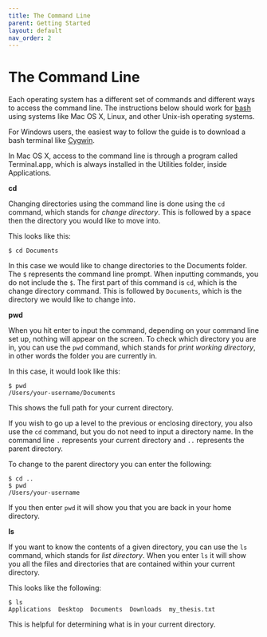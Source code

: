 ```yaml
---
title: The Command Line
parent: Getting Started
layout: default
nav_order: 2
---
```


# The Command Line

Each operating system has a different set of commands and different ways
to access the command line. The instructions below should work for
[bash](https://www.gnu.org/software/bash/) using systems like Mac OS X,
Linux, and other Unix-ish operating systems.

For Windows users, the easiest way to follow the guide is to download a
bash terminal like [Cygwin](https://cygwin.com/).

In Mac OS X, access to the command line is through a program called
Terminal.app, which is always installed in the Utilities folder, inside
Applications.

**cd**

Changing directories using the command line is done using the `cd`
command, which stands for *change directory*. This is followed by a
space then the directory you would like to move into.

This looks like this:

``` console
$ cd Documents
```

In this case we would like to change directories to the Documents
folder. The `$` represents the command line prompt. When inputting
commands, you do not include the `$`. The first part of this command is
`cd`, which is the change directory command. This is followed by
`Documents`, which is the directory we would like to change into.

**pwd**

When you hit enter to input the command, depending on your command line
set up, nothing will appear on the screen. To check which directory you
are in, you can use the `pwd` command, which stands for *print working
directory*, in other words the folder you are currently in.

In this case, it would look like this:

``` console
$ pwd
/Users/your-username/Documents
```

This shows the full path for your current directory.

If you wish to go up a level to the previous or enclosing directory, you
also use the `cd` command, but you do not need to input a directory
name. In the command line `.` represents your current directory and `..`
represents the parent directory.

To change to the parent directory you can enter the following:

``` console
$ cd ..
$ pwd
/Users/your-username
```

If you then enter `pwd` it will show you that you are back in your home
directory.

**ls**

If you want to know the contents of a given directory, you can use the
`ls` command, which stands for *list directory*. When you enter `ls` it
will show you all the files and directories that are contained within
your current directory.

This looks like the following:

``` console
$ ls
Applications  Desktop  Documents  Downloads  my_thesis.txt
```

This is helpful for determining what is in your current directory.
